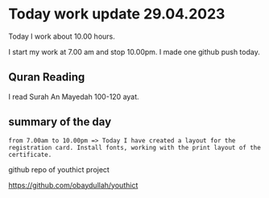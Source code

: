 # Today work update 29.04.2023

Today I work about 10.00 hours.

I start my work at 7.00 am and stop 10.00pm.
I made one github push today.

## Quran Reading

I read Surah An Mayedah 100-120 ayat.

## summary of the day

    from 7.00am to 10.00pm => Today I have created a layout for the registration card. Install fonts, working with the print layout of the certificate.

github repo of youthict project

https://github.com/obaydullah/youthict
